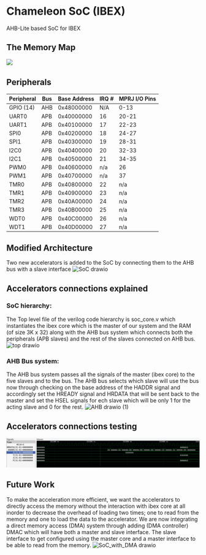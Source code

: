 # Chameleon SoC (IBEX)
AHB-Lite based SoC for IBEX

## The Memory Map
<img src="./docs/soc_mem_map.png" size="50%">

## Peripherals
|Peripheral|Bus|Base Address|IRQ #|MPRJ I/O Pins|
|----------|---|------------|--------|-----|
|GPIO (14)|AHB|0x48000000|N/A|0-13|
|UART0|APB|0x40000000|16|20-21|
|UART1|APB|0x40100000|17|22-23|
|SPI0|APB|0x40200000|18|24-27|
|SPI1|APB|0x40300000|19|28-31|
|I2C0|APB|0x40400000|20|32-33|
|I2C1|APB|0x40500000|21|34-35|
|PWM0|APB|0x40600000|n/a|26|
|PWM1|APB|0x40700000|n/a|37|
|TMR0|APB|0x40800000|22|n/a|
|TMR1|APB|0x40900000|23|n/a|
|TMR2|APB|0x40A00000|24|n/a|
|TMR3|APB|0x40B00000|25|n/a|
|WDT0|APB|0x40C00000|26|n/a|
|WDT1|APB|0x40D00000|27|n/a|

## Modified Architecture
Two new accelerators is added to the SoC by connecting them to the AHB bus with a slave interface
![SoC drawio](https://user-images.githubusercontent.com/79912650/145666467-7f18b01b-ce7d-4491-b060-a33ef2cf1e9f.png)

## Accelerators connections explained 
### SoC hierarchy:
The Top level file of the verilog code hierarchy is soc_core.v which instantiates the ibex core which is the master of our system and the RAM (of size 3K x 32) along with the AHB bus system which connects both the peripherals (APB slaves) and the rest of the slaves connected on AHB bus.
![top drawio](https://user-images.githubusercontent.com/79912650/145666485-3dee383a-3ef0-4b38-a802-3c9a9b0a24d8.png)

### AHB Bus system:
The AHB bus system passes all the signals of the master (ibex core) to the five slaves and to the bus. The AHB bus selects which slave will use the bus now through checking on the base address of the HADDR signal and accordingly set the HREADY signal and HRDATA that will be sent back to the master and set the HSEL signals for ech slave which will be only 1 for the acting slave and 0 for the rest. 
![AHB drawio (1)](https://user-images.githubusercontent.com/79912650/145666491-8df523b5-0353-491c-817a-9ccfe970926a.png)

## Accelerators connections testing 
<img src="./docs/4.png" size="80%">

## Future Work
To make the acceleration more efficient, we want the accelerators to directly access the memory without the interaction with ibex core at all inorder to decrease the overhead of loading two times; one to read from the memory and one to load the data to the accelerator. We are now integrating a direct memory access (DMA) system through adding (DMA controller) DMAC which will have both a master and slave interface. The slave interface to get configured using the master core and a master interface to be able to read from the memory. 
![SoC_with_DMA drawio](https://user-images.githubusercontent.com/79912650/145666496-d0ae544e-927e-48f2-bf4d-aae2e44dd80d.png)

